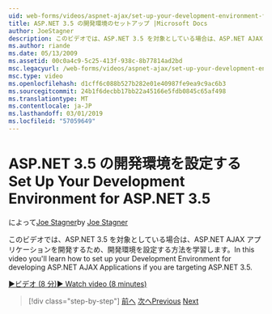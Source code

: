 ```yaml
---
uid: web-forms/videos/aspnet-ajax/set-up-your-development-environment-for-aspnet-35
title: ASP.NET 3.5 の開発環境のセットアップ |Microsoft Docs
author: JoeStagner
description: このビデオでは、ASP.NET 3.5 を対象としている場合は、ASP.NET AJAX アプリケーションを開発するため、開発環境を設定する方法を学習します。
ms.author: riande
ms.date: 05/13/2009
ms.assetid: 00c0a4c9-5c25-413f-938c-8b77814ad2bd
msc.legacyurl: /web-forms/videos/aspnet-ajax/set-up-your-development-environment-for-aspnet-35
msc.type: video
ms.openlocfilehash: d1cff6c088b527b282e01e40987fe9ea9c9ac6b3
ms.sourcegitcommit: 24b1f6decbb17bb22a45166e5fdb0845c65af498
ms.translationtype: MT
ms.contentlocale: ja-JP
ms.lasthandoff: 03/01/2019
ms.locfileid: "57059649"
---
```

<a name="set-up-your-development-environment-for-aspnet-35"></a><span data-ttu-id="7243a-103">ASP.NET 3.5 の開発環境を設定する</span><span class="sxs-lookup"><span data-stu-id="7243a-103">Set Up Your Development Environment for ASP.NET 3.5</span></span>
====================
<span data-ttu-id="7243a-104">によって[Joe Stagner](https://github.com/JoeStagner)</span><span class="sxs-lookup"><span data-stu-id="7243a-104">by [Joe Stagner](https://github.com/JoeStagner)</span></span>

<span data-ttu-id="7243a-105">このビデオでは、ASP.NET 3.5 を対象としている場合は、ASP.NET AJAX アプリケーションを開発するため、開発環境を設定する方法を学習します。</span><span class="sxs-lookup"><span data-stu-id="7243a-105">In this video you'll learn how to set up your Development Environment for developing ASP.NET AJAX Applications if you are targeting ASP.NET 3.5.</span></span>

[<span data-ttu-id="7243a-106">&#9654;ビデオ (8 分)</span><span class="sxs-lookup"><span data-stu-id="7243a-106">&#9654; Watch video (8 minutes)</span></span>](https://channel9.msdn.com/Blogs/ASP-NET-Site-Videos/set-up-your-development-environment-for-aspnet-35)

> [!div class="step-by-step"]
> <span data-ttu-id="7243a-107">[前へ](how-to-dynamically-add-controls-to-a-web-page.md)
> [次へ](set-up-your-development-environment-for-aspnet-20.md)</span><span class="sxs-lookup"><span data-stu-id="7243a-107">[Previous](how-to-dynamically-add-controls-to-a-web-page.md)
[Next](set-up-your-development-environment-for-aspnet-20.md)</span></span>
